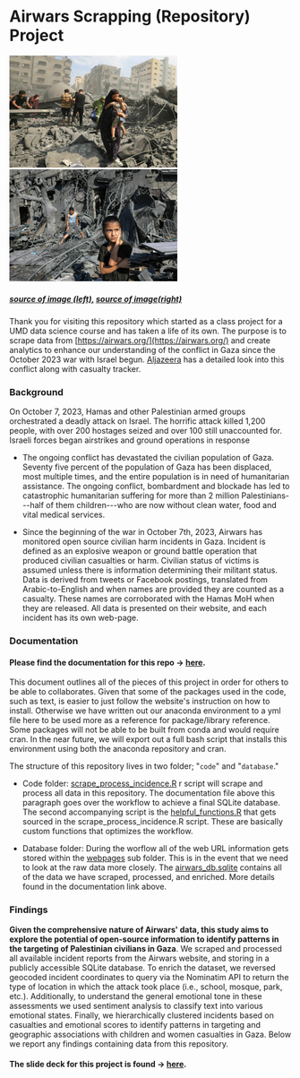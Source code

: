 # **Airwars Scrapping (Repository) Project**
<img src="https://github.com/klinares/airwars_scraping_project/blob/main/documentation/images/gettyimages-17150741001-d04be3e7261c5b194006da8f78456cddc9234cb5.jpg" width="300" height = "200"> <img src="https://github.com/klinares/airwars_scraping_project/blob/main/documentation/images/gettyimages-1755788246_custom-7e01225eb0c26b87db12a36e0244339b23726d94.jpg" width="300" height="200">

##### [source of image (left),](https://www.npr.org/sections/health-shots/2023/11/24/1214534579/images-war-gaza-israel-vicarious-trauma-stress)  [source of image(right)](https://www.npr.org/sections/goatsandsoda/2023/11/10/1211672951/israel-hamas-war-mental-health-gaza-children)

Thank you for visiting this repository which started as a class project for a UMD data science course and has taken a life of its own. The purpose is to scrape data from [https://airwars.org/](https://airwars.org/) and create analytics to enhance our understanding of the conflict in Gaza since the October 2023 war with Israel begun. [Aljazeera](https://www.aljazeera.com/news/longform/2023/10/9/israel-hamas-war-in-maps-and-charts-live-tracker) has a detailed look into this conflict along with casualty tracker.

### Background

On October 7, 2023, Hamas and other Palestinian armed groups orchestrated a deadly attack on Israel. The horrific attack killed 1,200 people, with over 200 hostages seized and over 100 still unaccounted for. Israeli forces began airstrikes and ground operations in response

-   The ongoing conflict has devastated the civilian population of Gaza. Seventy five percent of the population of Gaza has been displaced, most multiple times, and the entire population is in need of humanitarian assistance. The ongoing conflict, bombardment and blockade has led to catastrophic humanitarian suffering for more than 2 million Palestinians---half of them children---who are now without clean water, food and vital medical services.

-   Since the beginning of the war in October 7th, 2023, Airwars has monitored open source civilian harm incidents in Gaza. Incident is defined as an explosive weapon or ground battle operation that produced civilian casualties or harm. Civilian status of victims is assumed unless there is information determining their militant status. Data is derived from tweets or Facebook postings, translated from Arabic-to-English and when names are provided they are counted as a casualty. These names are corroborated with the Hamas MoH when they are released. All data is presented on their website, and each incident has its own web-page.


### Documentation

#### **Please find the documentation for this repo → [here](https://klinares.github.io/airwars_scraping_project/documentation/scraping_airwars.html).**

This document outlines all of the pieces of this project in order for others to be able to collaborates. Given that some of the packages used in the code, such as text, is easier to just follow the website's instruction on how to install. Otherwise we have written out our anaconda environment to a yml file here to be used more as a reference for package/library reference. Some packages will not be able to be built from conda and would require cran. In the near future, we will export out a full bash script that installs this environment using both the anaconda repository and cran.

The structure of this repository lives in two folder; "`code`" and "`database`."

-   Code folder: [scrape_process_incidence.R](https://github.com/klinares/airwars_scraping_project/blob/main/code/scrape_process_incidence.R) r script will scrape and process all data in this repository. The documentation file above this paragraph goes over the workflow to achieve a final SQLite database. The second accompanying script is the [helpful_functions.R](https://github.com/klinares/airwars_scraping_project/blob/main/code/helpful_functions.R) that gets sourced in the scrape_process_incidence.R script. These are basically custom functions that optimizes the workflow.

-   Database folder: During the worflow all of the web URL information gets stored within the [webpages](https://github.com/klinares/airwars_scraping_project/tree/main/database/webpages) sub folder. This is in the event that we need to look at the raw data more closely. The [airwars_db.sqlite](https://github.com/klinares/airwars_scraping_project/blob/main/database/airwars_db.sqlite) contains all of the data we have scraped, processed, and enriched. More details found in the documentation link above.


### Findings

**Given the comprehensive nature of Airwars\' data, this study aims to explore the potential of open-source information to identify patterns in the targeting of Palestinian civilians in Gaza**. We scraped and processed all available incident reports from the Airwars website, and storing in a publicly accessible SQLite database. To enrich the dataset, we reversed geocoded incident coordinates to query via the Nominatim API to return the type of location in which the attack took place (i.e., school, mosque, park, etc.). Additionally, to understand the general emotional tone in these assessments we used sentiment analysis to classify text into various emotional states. Finally, we hierarchically clustered incidents based on casualties and emotional scores to identify patterns in targeting and geographic associations with children and women casualties in Gaza. Below we report any findings containing data from this repository.

#### **The slide deck for this project is found → [here](https://klinares.github.io/airwars_scraping_project/documentation/airwars_project_slides#/title-slide).**
